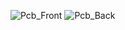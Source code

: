 ![Pcb_Front](https://github.com/PawankumarLohar/USB_To_Serial_TTL/assets/130341444/6f1f6124-4437-4836-b75c-696eca78afb1)
![Pcb_Back](https://github.com/PawankumarLohar/USB_To_Serial_TTL/assets/130341444/3be948ee-93e7-4b57-82b1-0884f43b21f8)
